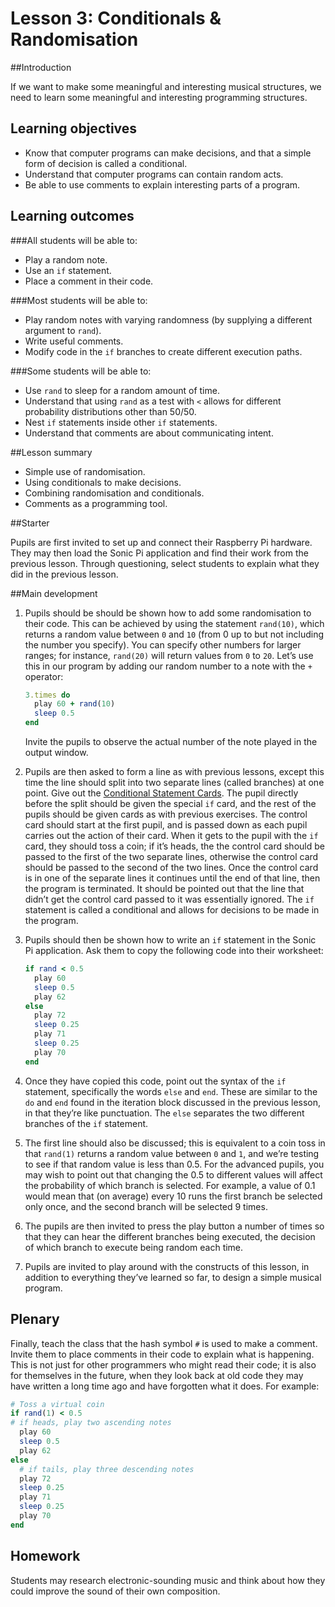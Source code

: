 # Lesson 3: Conditionals & Randomisation

##Introduction

If we want to make some meaningful and interesting musical structures, we need to learn some meaningful and interesting programming structures.

## Learning objectives

- Know that computer programs can make decisions, and that a simple form of decision is called a conditional.
- Understand that computer programs can contain random acts.
- Be able to use comments to explain interesting parts of a program.

## Learning outcomes

###All students will be able to:

- Play a random note.
- Use an `if` statement.
- Place a comment in their code.

###Most students will be able to:

- Play random notes with varying randomness (by supplying a different argument to `rand`).
- Write useful comments.
- Modify code in the `if` branches to create different execution paths.

###Some students will be able to:

- Use `rand` to sleep for a random amount of time.
- Understand that using `rand` as a test with `<` allows for different probability distributions other than 50/50.
- Nest `if` statements inside other `if` statements.
- Understand that comments are about communicating intent.

##Lesson summary

-  Simple use of randomisation.
-  Using conditionals to make decisions.
-  Combining randomisation and conditionals. 
-  Comments as a programming tool.

##Starter

Pupils are first invited to set up and connect their Raspberry Pi hardware. They may then load the Sonic Pi application and find their work from the previous lesson. Through questioning, select students to explain what they did in the previous lesson. 

##Main development

1. Pupils should be should be shown how to add some randomisation to their code. This can be achieved by using the statement `rand(10)`, which returns a random value between `0` and `10` (from 0 up to but not including the number you specify). You can specify other numbers for larger ranges; for instance, `rand(20)` will return values from `0` to `20`. Let’s use this in our program by adding our random number to a note with the `+` operator:

	```ruby
	3.times do
	  play 60 + rand(10)
	  sleep 0.5
	end
	```
	Invite the pupils to observe the actual number of the note played in the output window.

2. Pupils are then asked to form a line as with previous lessons, except this time the line should split into two separate lines (called branches) at one point. Give out the [Conditional Statement Cards](). The pupil directly before the split should be given the special `if` card, and the rest of the pupils should be given cards as with previous exercises. The control card should start at the first pupil, and is passed down as each pupil carries out the action of their card. When it gets to the pupil with the `if` card, they should toss a coin; if it’s heads, the the control card should be passed to the first of the two separate lines, otherwise the control card should be passed to the second of the two lines. Once the control card is in one of the separate lines it continues until the end of that line, then the program is terminated. It should be pointed out that the line that didn’t get the control card passed to it was essentially ignored. The `if` statement is called a conditional and allows for decisions to be made in the program.

3. Pupils should then be shown how to write an `if` statement in the Sonic Pi application. Ask them to copy the following code into their worksheet:

	```ruby
	if rand < 0.5
      play 60
	  sleep 0.5
	  play 62 
	else
      play 72
      sleep 0.25
      play 71
      sleep 0.25
      play 70
	end
	```
	
4. Once they have copied this code, point out the syntax of the `if` statement, specifically the words `else` and `end`. These are similar to the `do` and `end` found in the iteration block discussed in the previous lesson, in that they’re like punctuation. The `else` separates the two different branches of the `if` statement.

5. The first line should also be discussed; this is equivalent to a coin toss in that `rand(1)` returns a random value between `0` and `1`, and we’re testing to see if that random value is less than 0.5. For the advanced pupils, you may wish to point out that changing the 0.5 to different values will affect the probability of which branch is selected. For example, a value of 0.1 would mean that (on average) every 10 runs the first branch be selected only once, and the second branch will be selected 9 times.

6. The pupils are then invited to press the play button a number of times so that they can hear the different branches being executed, the decision of which branch to execute being random each time.

7. Pupils are invited to play around with the constructs of this lesson, in addition to everything they’ve learned so far, to design a simple musical program.


## Plenary

Finally, teach the class that the hash symbol `#` is used to make a comment. Invite them to place comments in their code to explain what is happening. This is not just for other programmers who might read their code; it is also for themselves in the future, when they look back at old code they may have written a long time ago and have forgotten what it does. For example:


```ruby
# Toss a virtual coin 
if rand(1) < 0.5
# if heads, play two ascending notes
  play 60
  sleep 0.5
  play 62
else
  # if tails, play three descending notes
  play 72
  sleep 0.25
  play 71
  sleep 0.25
  play 70
end
```


## Homework

Students may research electronic-sounding music and think about how they could improve the sound of their own composition. 
